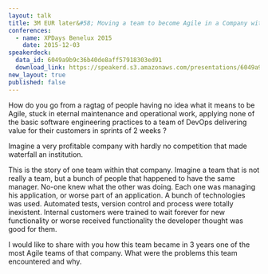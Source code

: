 ```yaml
---
layout: talk
title: 3M EUR later&#58; Moving a team to become Agile in a Company with Too Much Money
conferences:
  - name: XPDays Benelux 2015
    date: 2015-12-03
speakerdeck:
  data_id: 6049a9b9c36b40de8aff57918303ed91
  download_link: https://speakerd.s3.amazonaws.com/presentations/6049a9b9c36b40de8aff57918303ed91/XPDays_2015_-_3M_EUR_later_Moving_a_team_to_become_Agile_in_a_Company_with_Too_Much_Money.pdf
new_layout: true
published: false
---
```

How do you go from a ragtag of people having no idea what it means to be Agile, stuck in eternal maintenance and operational work, applying none of the basic software engineering practices to a team of DevOps delivering value for their customers in sprints of 2 weeks ?

Imagine a very profitable company with hardly no competition that made waterfall an institution.

This is the story of one team within that company. Imagine a team that is not really a team, but a bunch of people that happened to have the same manager. No-one knew what the other was doing. Each one was managing his application, or worse part of an application. A bunch of technologies was used. Automated tests, version control and process were totally inexistent. Internal customers were trained to wait forever for new functionality or worse received functionality the developer thought was good for them.

I would like to share with you how this team became in 3 years one of the most Agile teams of that company. What were the problems this team encountered and why.
